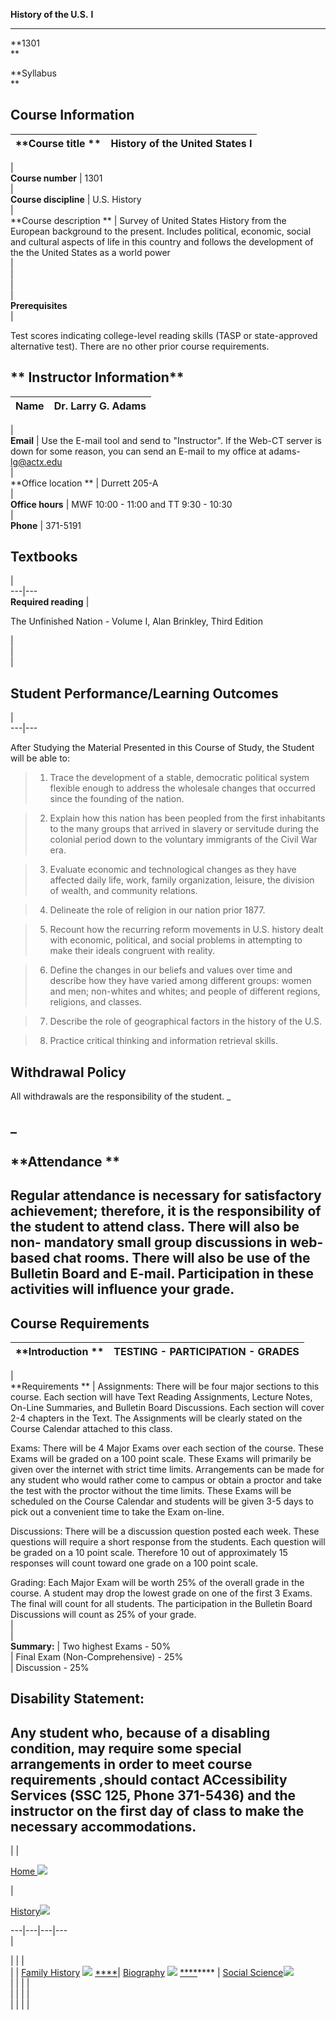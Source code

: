 **History of the U.S.** **I**  
  
---  
  
**1301  
**  
  
**Syllabus  
**  
  
  **Course Information**  
---  
  


**Course title  ** | History of the United States I  
---|---  
  |  
**Course number** |  1301  
|  
**Course discipline** |  U.S.  History  
|  
**Course description            ** | Survey of United States History from the
European background to the present. Includes political, economic, social and
cultural aspects of life in this country and follows the development of the
the United States as a world power  
|  
|  
|  
|  
**Prerequisites**  
|  
  
Test scores indicating college-level reading skills (TASP or state-approved
alternative test). There are no other prior course requirements.  
  
  
  
**  Instructor Information**  
---  
  


**Name** |  Dr. Larry G. Adams  
---|---  
|  
**Email** |  Use the E-mail tool and send to "Instructor". If the Web-CT
server is down for some reason, you can send an E-mail to my office at adams-
lg@actx.edu  
|  
**Office location                     ** | Durrett 205-A  
|  
**Office hours** |  MWF 10:00 - 11:00   and   TT 9:30 - 10:30  
|  
**Phone** |  371-5191  
  


**Textbooks**  
---  
  
  |  
---|---  
**Required reading** |

The Unfinished Nation - Volume I, Alan Brinkley, Third Edition  
  
  |  
|  
|  
  
**Student Performance/Learning Outcomes**  
---  
  
  |  
---|---  
  
After Studying the Material Presented in this Course of Study, the Student
will be able to:

>   1. Trace the development of a stable, democratic political system flexible
enough to address the wholesale changes that occurred since the founding of
the nation.  
>  
>

>   2. Explain how this nation has been peopled from the first inhabitants to
the many groups that arrived in slavery or servitude during the colonial
period down to the voluntary immigrants of the Civil War era.  
>  
>

>   3. Evaluate economic and technological changes as they have affected daily
life, work, family organization, leisure, the division of wealth, and
community relations.  
>  
>

>   4. Delineate the role of religion in our nation prior 1877.  
>  
>

>   5. Recount how the recurring reform movements in U.S. history dealt with
economic, political, and social problems in attempting to make their ideals
congruent with reality.  
>  
>

>   6. Define the changes in our beliefs and values over time and describe how
they have varied among different groups:  women and men; non-whites and
whites; and people of different regions, religions, and classes.  
>  
>

>   7. Describe the role of geographical factors in the history of the U.S.  
>  
>

>   8. Practice critical thinking and information retrieval skills.

>

  
  


**Withdrawal Policy**  
---  
  


All withdrawals are the responsibility of the student. _  
  
_  
---  
  
**Attendance  **  
---  
  


Regular attendance is necessary for satisfactory achievement; therefore, it is
the responsibility of the student to attend class.  There will also be non-
mandatory small group discussions in web-based chat rooms. There will also be
use of the Bulletin Board and E-mail. Participation in these activities will
influence your grade.  
---  
  


**Course Requirements**  
---  
  


**Introduction  ** | TESTING - PARTICIPATION - GRADES  
---|---  
|  
**Requirements                 ** | Assignments: There will be four major
sections to this course. Each section will have Text Reading Assignments,
Lecture Notes, On-Line Summaries, and Bulletin Board Discussions. Each section
will cover 2-4 chapters in the Text. The Assignments will be clearly stated on
the Course Calendar attached to this class.

Exams: There will be 4 Major Exams over each section of the course. These
Exams will be graded on a 100 point scale. These Exams will primarily be given
over the internet with strict time limits. Arrangements can be made for any
student who would rather come to campus or obtain a proctor and take the test
with the proctor without the time limits. These Exams will be scheduled on the
Course Calendar and students will be given 3-5 days to pick out a convenient
time to take the Exam on-line.

Discussions: There will be a discussion question posted each week. These
questions will require a short response from the students. Each question will
be graded on a 10 point scale. Therefore 10 out of approximately 15 responses
will count toward one grade on a 100 point scale.

Grading: Each Major Exam will be worth 25% of the overall grade in the course.
A student may drop the lowest grade on one of the first 3 Exams. The final
will count for all students. The participation in the Bulletin Board
Discussions will count as 25% of your grade.  
  |  
|  
**Summary:** |  Two highest Exams - 50%  
| Final Exam (Non-Comprehensive) \- 25%  
| Discussion - 25%  
  
  
  
**Disability Statement:**  
---  
  
  

Any student who, because of a disabling condition, may require some special
arrangements in order to meet course requirements ,should contact
ACcessibility Services (SSC 125, Phone 371-5436) and the instructor on the
first day of class to make the necessary accommodations.  
---  
  


  |   |

[Home
](index.html)![](but.gif)[](http://www.actx.edu/~social_sciences/goverment/index.html)

|

[History](history.html)![](but.gif)  
  
---|---|---|---  
  |

|   |   |  
  |   | [Family History](tree.html) ![](but.gif) [****](tree.html)|
[Biography](bio.html) ![](but.gif) [****](bio.html)**** | [Social
Science](http://www.actx.edu/~social_sci)![](but.gif)  
  |   |   |   |  
  |   |   |   |  
  |   |   |   |  
      
    
     
    
    
     
    
    
     
    
    
     

